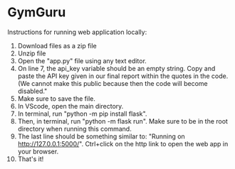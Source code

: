 # GymGuru
Instructions for running web application locally:
1) Download files as a zip file
2) Unzip file
3) Open the "app.py" file using any text editor.
4) On line 7, the api_key variable should be an empty string. Copy and paste the API key given in our final report within the quotes in the code. (We cannot make this public because then the code will become disabled."
5) Make sure to save the file.
6) In VScode, open the main directory.
7) In terminal, run "python -m pip install flask".
8) Then, in terminal, run "python -m flask run". Make sure to be in the root directory when running this command.
9) The last line should be something similar to: "Running on http://127.0.0.1:5000/". Ctrl+click on the http link to open the web app in your browser.
10) That's it!
